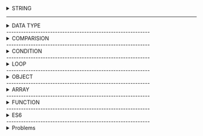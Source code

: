 <details> <summary> STRING
  
 </summary>
 <details> 
 
 <summary> 29-2 Apply Search includes, indexOf, startswith, endswith
  
 </summary> indexOf() দিয়ে প্রথম ম্যাচিং এর index বা পজিশন পাওয়া যায় । 
includes() কোন কিছু যদি খুঁজে বের করতে হয় তাহলে ব্যবহার করা হয় । 
startsWith() প্রথম দিকের যে জিনিস খুঁজে বের করবে তার সাথে  মিল রেখে বের করবে 
endsWith() শেষের  দিকের যে জিনিস খুঁজে বের করবে তার সাথে  মিল রেখে বের করবে 
 </details>
  
  <details> 
 
 <summary> 29-2 Apply Search includes, indexOf, startswith, endswith
  
 </summary> indexOf() দিয়ে প্রথম ম্যাচিং এর index বা পজিশন পাওয়া যায় । 
includes() কোন কিছু যদি খুঁজে বের করতে হয় তাহলে ব্যবহার করা হয় । 
startsWith() প্রথম দিকের যে জিনিস খুঁজে বের করবে তার সাথে  মিল রেখে বের করবে 
endsWith() শেষের  দিকের যে জিনিস খুঁজে বের করবে তার সাথে  মিল রেখে বের করবে 
 </details>





 </details>
 
 




------------------------------------------------------------
 <details> <summary> DATA TYPE
  
 </summary> hello world one two three four five </details>
 -----------------------------------------------------------
 
 
<details> <summary> COMPARISION
  
 </summary> hello world one two three four five </details>
 -----------------------------------------------------------
 
 <details> <summary> CONDITION
  
 </summary> hello world one two three four five </details>
 -----------------------------------------------------------
 
 <details> <summary> LOOP
  
 </summary> hello world one two three four five </details>
 -----------------------------------------------------------
 
 
 <details> <summary> OBJECT
  
 </summary> hello world one two three four five </details>
 -----------------------------------------------------------
 
 <details> <summary> ARRAY
  
 </summary> hello world one two three four five </details>
 -----------------------------------------------------------
 
 
 <details> <summary> FUNCTION
  
 </summary> hello world one two three four five </details>
 -----------------------------------------------------------
 
 <details> <summary> ES6
  
 </summary> hello world one two three four five </details>
 -----------------------------------------------------------
 <details> <summary> Problems
  
 </summary> hello world one two three four five </details>
